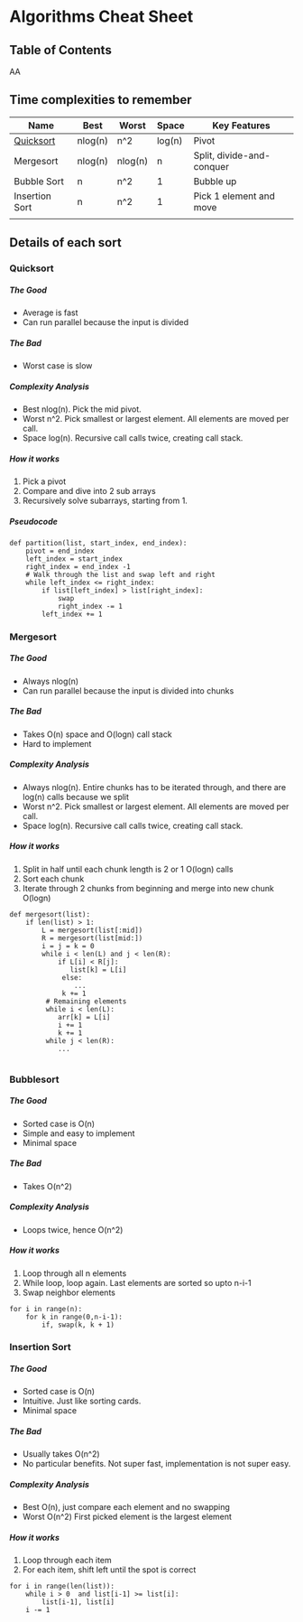 # Algorithms Cheat Sheet

## Table of Contents

AA

## Time complexities to remember

| Name                    | Best    | Worst   | Space  | Key Features              |
| ----------------------- | ------- | ------- | ------ | ------------------------- |
| [Quicksort](#quicksort) | nlog(n) | n^2     | log(n) | Pivot                     |
| Mergesort               | nlog(n) | nlog(n) | n      | Split, divide-and-conquer |
| Bubble Sort             | n       | n^2     | 1      | Bubble up                 |
| Insertion Sort          | n       | n^2     | 1      | Pick 1 element and move   |
|                         |         |         |        |                           |

## Details of each sort

### Quicksort

##### The Good

- Average is fast
- Can run parallel because the input is divided

##### The Bad

- Worst case is slow

##### Complexity Analysis

- Best nlog(n). Pick the mid pivot.
- Worst n^2. Pick smallest or largest element. All elements are moved per call.
- Space log(n). Recursive call calls twice, creating call stack.

##### How it works

1. Pick a pivot
2. Compare and dive into 2 sub arrays
3. Recursively solve subarrays, starting from 1.

##### Pseudocode

```
def partition(list, start_index, end_index):
    pivot = end_index
    left_index = start_index
    right_index = end_index -1
    # Walk through the list and swap left and right
    while left_index <= right_index:
    	if list[left_index] > list[right_index]:
    		swap
    		right_index -= 1
        left_index += 1

```

### Mergesort

##### The Good

- Always nlog(n)
- Can run parallel because the input is divided into chunks

##### The Bad

- Takes O(n) space and O(logn) call stack
- Hard to implement

##### Complexity Analysis

- Always nlog(n). Entire chunks has to be iterated through, and there are log(n) calls because we split
- Worst n^2. Pick smallest or largest element. All elements are moved per call.
- Space log(n). Recursive call calls twice, creating call stack.

##### How it works

1. Split in half until each chunk length is 2 or 1 O(logn) calls
2. Sort each chunk
3. Iterate through 2 chunks from beginning and merge into new chunk O(logn)

```
def mergesort(list):
	if len(list) > 1:
		L = mergesort(list[:mid])
		R = mergesort(list[mid:])
		i = j = k = 0
		while i < len(L) and j < len(R):
			if L[i] < R[j]:
			   list[k] = L[i]
             else:
         		...
             k += 1
         # Remaining elements
         while i < len(L):
         	arr[k] = L[i]
         	i += 1
         	k += 1
         while j < len(R):
         	...
         
```



### Bubblesort

##### The Good

- Sorted case is O(n)
- Simple and easy to implement
- Minimal space

##### The Bad

- Takes O(n^2)

##### Complexity Analysis

- Loops twice, hence O(n^2)

##### How it works

1. Loop through all n elements
2. While loop, loop again. Last elements are sorted so upto n-i-1
3. Swap neighbor elements

```
for i in range(n):
	for k in range(0,n-i-1):
		if, swap(k, k + 1)
```

### Insertion Sort

##### The Good

- Sorted case is O(n)
- Intuitive. Just like sorting cards.
- Minimal space

##### The Bad

- Usually takes O(n^2)
- No particular benefits. Not super fast, implementation is not super easy.

##### Complexity Analysis

- Best O(n), just compare each element and no swapping
- Worst O(n^2) First picked element is the largest element

##### How it works

1. Loop through each item
2. For each item, shift left until the spot is correct

```
for i in range(len(list)):
	while i > 0  and list[i-1] >= list[i]:
		list[i-1], list[i]
    i -= 1
```

